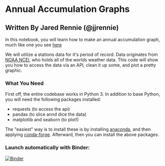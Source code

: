 # Annual Accumulation Graphs
## Written By Jared Rennie (@jjrennie)

In this notebook, you will learn how to make an annual accumulation graph, much like one you see <a href='https://twitter.com/jjrennie/status/1793318403526291827/' target="_blank">here</a>

We will utilize a stations data for it's period of record. Data originates from <a href='https://www.ncei.noaa.gov' target="_blank">NOAA NCEI</a>, who holds all of the worlds weather data. This code will show you how to access the data via an API, clean it up some, and plot a pretty graphic. 

### What You Need

First off, the entire codebase works in Python 3. In addition to base Python, you will need the following packages installed: 
- requests (to access the api)
- pandas (to slice annd dice the data)
- matplotlib and seaborn (to plot!)
    
The "easiest" way is to install these is by installing <a href='https://www.anaconda.com' target="_blank">anaconda</a>, and then applying <a href='https://conda-forge.org/' target="_blank">conda-forge</a>. Afterward, then you can install the above packages. 

### Launch automatically with Binder:
[![Binder](https://mybinder.org/badge_logo.svg)](https://mybinder.org/v2/gh/jjrennie/annual_accumulation/HEAD?labpath=plot_accumulation.ipynb)

